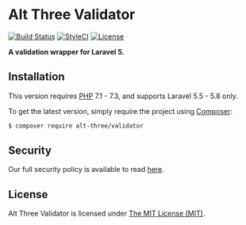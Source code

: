 # Alt Three Validator

[![Build Status](https://img.shields.io/travis/AltThree/Validator/master.svg?style=flat-square)](https://travis-ci.org/AltThree/Validator)
[![StyleCI](https://github.styleci.io/repos/38510192/shield?branch=master)](https://github.styleci.io/repos/38510192)
[![License](https://img.shields.io/badge/license-MIT-brightgreen.svg?style=flat-square)](LICENSE)

**A validation wrapper for Laravel 5.**


## Installation

This version requires [PHP](https://php.net) 7.1 - 7.3, and supports Laravel 5.5 - 5.8 only.

To get the latest version, simply require the project using [Composer](https://getcomposer.org):

```bash
$ composer require alt-three/validator
```


## Security

Our full security policy is available to read [here](https://github.com/AltThree/Validator/security/policy).


## License

Alt Three Validator is licensed under [The MIT License (MIT)](LICENSE).
